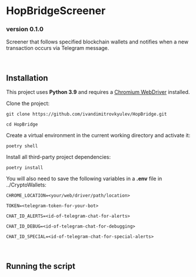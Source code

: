 <h1>HopBridgeScreener</h1>
<h3>version 0.1.0</h3>

Screener that follows specified blockchain wallets and notifies when a new transaction occurs via Telegram message.

<br> 

## Installation

This project uses **Python 3.9** and requires a
[Chromium WebDriver](https://chromedriver.chromium.org/getting-started/) installed.

Clone the project:
```
git clone https://github.com/ivandimitrovkyulev/HopBridge.git

cd HopBridge
```

Create a virtual environment in the current working directory and activate it:

```
poetry shell
```

Install all third-party project dependencies:
```
poetry install
```

You will also need to save the following variables in a **.env** file in ../CryptoWallets:
```
CHROME_LOCATION=<your/web/driver/path/location> 

TOKEN=<telegram-token-for-your-bot>

CHAT_ID_ALERTS=<id-of-telegram-chat-for-alerts>

CHAT_ID_DEBUG=<id-of-telegram-chat-for-debugging>

CHAT_ID_SPECIAL=<id-of-telegram-chat-for-special-alerts>
```
<br/>

## Running the script
<br/>

